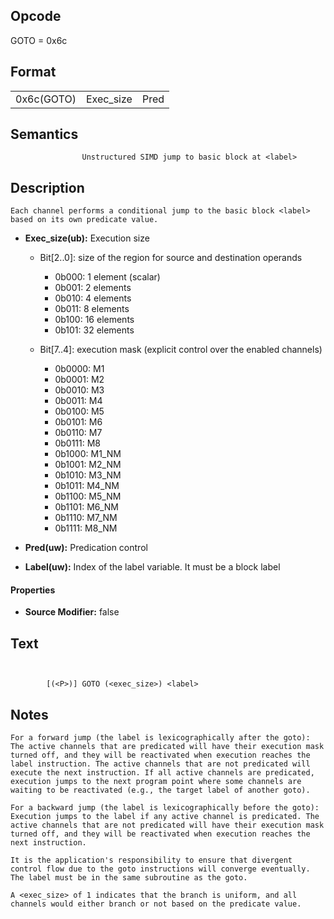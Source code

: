 <!---======================= begin_copyright_notice ============================

Copyright (c) 2019-2021 Intel Corporation

Permission is hereby granted, free of charge, to any person obtaining a copy
of this software and associated documentation files (the "Software"),
to deal in the Software without restriction, including without limitation
the rights to use, copy, modify, merge, publish, distribute, sublicense,
and/or sell copies of the Software, and to permit persons to whom
the Software is furnished to do so, subject to the following conditions:

The above copyright notice and this permission notice shall be included
in all copies or substantial portions of the Software.

THE SOFTWARE IS PROVIDED "AS IS", WITHOUT WARRANTY OF ANY KIND, EXPRESS OR
IMPLIED, INCLUDING BUT NOT LIMITED TO THE WARRANTIES OF MERCHANTABILITY,
FITNESS FOR A PARTICULAR PURPOSE AND NONINFRINGEMENT. IN NO EVENT SHALL THE
AUTHORS OR COPYRIGHT HOLDERS BE LIABLE FOR ANY CLAIM, DAMAGES OR OTHER
LIABILITY, WHETHER IN AN ACTION OF CONTRACT, TORT OR OTHERWISE, ARISING
FROM, OUT OF OR IN CONNECTION WITH THE SOFTWARE OR THE USE OR OTHER DEALINGS
IN THE SOFTWARE.

============================= end_copyright_notice ==========================-->

 

## Opcode

  GOTO = 0x6c

## Format

| | | |
| --- | --- | --- |
| 0x6c(GOTO) | Exec_size | Pred | Label |


## Semantics




                    Unstructured SIMD jump to basic block at <label>

## Description


    Each channel performs a conditional jump to the basic block <label> based on its own predicate value.

- **Exec_size(ub):** Execution size
 
  - Bit[2..0]: size of the region for source and destination operands
 
    - 0b000:  1 element (scalar) 
    - 0b001:  2 elements 
    - 0b010:  4 elements 
    - 0b011:  8 elements 
    - 0b100:  16 elements 
    - 0b101:  32 elements 
  - Bit[7..4]: execution mask (explicit control over the enabled channels)
 
    - 0b0000:  M1 
    - 0b0001:  M2 
    - 0b0010:  M3 
    - 0b0011:  M4 
    - 0b0100:  M5 
    - 0b0101:  M6 
    - 0b0110:  M7 
    - 0b0111:  M8 
    - 0b1000:  M1_NM 
    - 0b1001:  M2_NM 
    - 0b1010:  M3_NM 
    - 0b1011:  M4_NM 
    - 0b1100:  M5_NM 
    - 0b1101:  M6_NM 
    - 0b1110:  M7_NM 
    - 0b1111:  M8_NM
- **Pred(uw):** Predication control

- **Label(uw):** Index of the label variable.  It must be a block label

#### Properties
- **Source Modifier:** false 


## Text
```
    

		[(<P>)] GOTO (<exec_size>) <label>
```



## Notes




    For a forward jump (the label is lexicographically after the goto): The active channels that are predicated will have their execution mask turned off, and they will be reactivated when execution reaches the label instruction. The active channels that are not predicated will execute the next instruction. If all active channels are predicated, execution jumps to the next program point where some channels are waiting to be reactivated (e.g., the target label of another goto).

    For a backward jump (the label is lexicographically before the goto): Execution jumps to the label if any active channel is predicated. The active channels that are not predicated will have their execution mask turned off, and they will be reactivated when execution reaches the next instruction.

    It is the application's responsibility to ensure that divergent control flow due to the goto instructions will converge eventually. The label must be in the same subroutine as the goto.

    A <exec_size> of 1 indicates that the branch is uniform, and all channels would either branch or not based on the predicate value.
